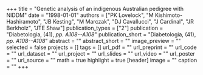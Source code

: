 +++
title = "Genetic analysis of an indigenous Australian pedigree with NIDDM"
date = "1998-01-01"
authors = ["PK Lovelock", "M Kishimoto-Hashiramoto", "JB Kesting", "M Marczak", "DJ Cavallucci", "J Cardinal", "JR Berkholz", "JTE Shaw"]
publication_types = ["2"]
publication = "Diabetologia, (41), _pp. A108--A108_"
publication_short = "Diabetologia, (41), _pp. A108--A108_"
abstract = ""
abstract_short = ""
image_preview = ""
selected = false
projects = []
tags = []
url_pdf = ""
url_preprint = ""
url_code = ""
url_dataset = ""
url_project = ""
url_slides = ""
url_video = ""
url_poster = ""
url_source = ""
math = true
highlight = true
[header]
image = ""
caption = ""
+++
